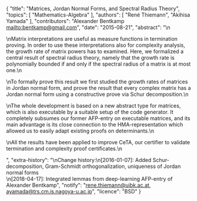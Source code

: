 {
    "title": "Matrices, Jordan Normal Forms, and Spectral Radius Theory",
    "topics": [
        "Mathematics-Algebra"
    ],
    "authors": [
        "René Thiemann",
        "Akihisa Yamada"
    ],
    "contributors": "Alexander Bentkamp <mailto:bentkamp@gmail.com>",
    "date": "2015-08-21",
    "abstract": "\n<p>\nMatrix interpretations are useful as measure functions in termination proving. In order to use these interpretations also for complexity analysis, the growth rate of matrix powers has to examined. Here, we formalized a central result of spectral radius theory, namely that the growth rate is polynomially bounded if and only if the spectral radius of a matrix is at most one.\n</p><p>\nTo formally prove this result we first studied the growth rates of matrices in Jordan normal form, and prove the result that every complex matrix has a Jordan normal form using a constructive prove via Schur decomposition.\n</p><p>\nThe whole development is based on a new abstract type for matrices, which is also executable by a suitable setup of the code generator. It completely subsumes our former AFP-entry on executable matrices, and its main advantage is its close connection to the HMA-representation which allowed us to easily adapt existing proofs on determinants.\n</p><p>\nAll the results have been applied to improve CeTA, our certifier to validate termination and complexity proof certificates.\n</p>",
    "extra-history": "\nChange history:\n[2016-01-07]: Added Schur-decomposition, Gram-Schmidt orthogonalization, uniqueness of Jordan normal forms<br/>\n[2018-04-17]: Integrated lemmas from deep-learning AFP-entry of Alexander Bentkamp",
    "notify": "rene.thiemann@uibk.ac.at, ayamada@trs.cm.is.nagoya-u.ac.jp",
    "licence": "BSD"
}